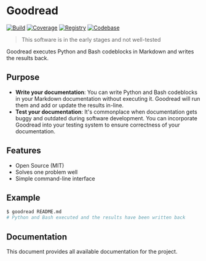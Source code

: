 # Goodread

[![Build](https://img.shields.io/github/workflow/status/roll/goodread-py/general/master)](https://github.com/roll/goodread-py/actions)
[![Coverage](https://img.shields.io/codecov/c/github/roll/goodread-py/master)](https://codecov.io/gh/roll/goodread-py)
[![Registry](https://img.shields.io/pypi/v/goodread.svg)](https://pypi.python.org/pypi/goodread)
[![Codebase](https://img.shields.io/badge/github-master-brightgreen)](https://github.com/roll/goodread-py)

> This software is in the early stages and not well-tested

Goodread executes Python and Bash codeblocks in Markdown and writes the results back.

## Purpose

- **Write your documentation**: You can write Python and Bash codeblocks in your Markdown documentation without executing it. Goodread will run them and add or update the results in-line.
- **Test your documentation**: It's commonplace when documentation gets buggy and outdated during software development. You can incorporate Goodread into your testing system to ensure correctness of your documentation.

## Features

- Open Source (MIT)
- Solves one problem well
- Simple command-line interface

## Example

```bash
$ goodread README.md
# Python and Bash executed and the results have been written back
```

## Documentation

This document provides all available documentation for the project.
